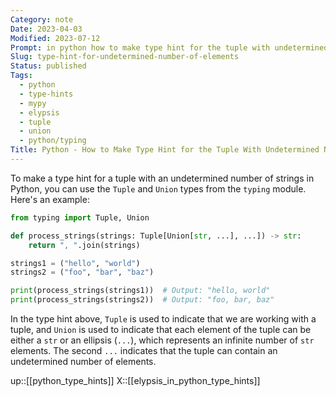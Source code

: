 ```yaml
---
Category: note
Date: 2023-04-03
Modified: 2023-07-12
Prompt: in python how to make type hint for the tuple with undetermined number of strings
Slug: type-hint-for-undetermined-number-of-elements
Status: published
Tags:
  - python
  - type-hints
  - mypy
  - elypsis
  - tuple
  - union
  - python/typing
Title: Python - How to Make Type Hint for the Tuple With Undetermined Number of Strings?
---
```


To make a type hint for a tuple with an undetermined number of strings in Python, you can use the `Tuple` and `Union` types from the `typing` module. Here's an example:

```python
from typing import Tuple, Union

def process_strings(strings: Tuple[Union[str, ...], ...]) -> str:
    return ", ".join(strings)

strings1 = ("hello", "world")
strings2 = ("foo", "bar", "baz")

print(process_strings(strings1))  # Output: "hello, world"
print(process_strings(strings2))  # Output: "foo, bar, baz"

```

In the type hint above, `Tuple` is used to indicate that we are working with a tuple, and `Union` is used to indicate that each element of the tuple can be either a `str` or an ellipsis (`...`), which represents an infinite number of `str` elements. The second `...` indicates that the tuple can contain an undetermined number of elements.

up::[[python_type_hints]]
X::[[elypsis_in_python_type_hints]]
